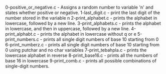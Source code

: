 0-positive_or_negative.c - Assigns a random number to variable 'n' and states whether positive or negative.
1-last_digit.c - print the last digit of the number stored in the variable n
2-print_alphabet.c - prints the alphabet in lowercase, followed by a new line.
3-print_alphabets.c -  prints the alphabet in lowercase, and then in uppercase, followed by a new line.
4-print_alphabt.c - prints the alphabet in lowercase without q or e
5-print_numbers.c - prints all single digit numbers of base 10 starting from 0
6-print_numberz.c - prints all single digit numbers of base 10 starting from 0 using putchar and no char variables
7-print_tebahpla.c - prints the lowercase alphabet in reverse
8-print_base16.c - prints all the numbers of base 16 in lowercase
9-print_comb.c - prints all possible combinations of single-digit numbers.
